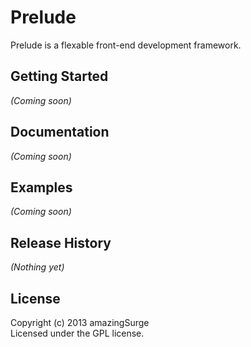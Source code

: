 # Prelude

Prelude is a flexable front-end development framework.

## Getting Started
_(Coming soon)_

## Documentation
_(Coming soon)_

## Examples
_(Coming soon)_

## Release History
_(Nothing yet)_

## License
Copyright (c) 2013 amazingSurge  
Licensed under the GPL license.